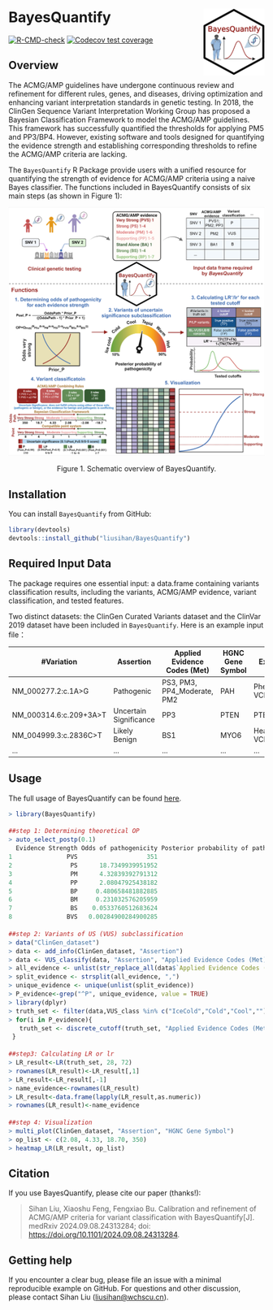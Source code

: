 
<!-- README.md is generated from README.Rmd. Please edit that file -->

# BayesQuantify <img src="man/figures/logo.png" align="right" width="120" />

<!-- badges: start -->

[![R-CMD-check](https://github.com/liusihan/BayesQuantify/actions/workflows/R-CMD-check.yaml/badge.svg)](https://github.com/liusihan/BayesQuantify/actions/workflows/R-CMD-check.yaml)
[![Codecov test
coverage](https://codecov.io/gh/liusihan/BayesQuantify/branch/master/graph/badge.svg)](https://app.codecov.io/gh/liusihan/BayesQuantify?branch=master)
<!-- badges: end -->

## Overview
The ACMG/AMP guidelines have undergone continuous review and refinement
for different rules, genes, and diseases, driving optimization and
enhancing variant interpretation standards in genetic testing. In 2018,
the ClinGen Sequence Variant Interpretation Working Group has proposed a
Bayesian Classification Framework to model the ACMG/AMP guidelines. This
framework has successfully quantified the thresholds for applying PM5
and PP3/BP4. However, existing software and tools designed for quantifying 
the evidence strength and establishing corresponding thresholds to refine 
the ACMG/AMP criteria are lacking.

The `BayesQuantify` R Package provide users with a unified resource 
for quantifying the strength of evidence for ACMG/AMP criteria using a 
naive Bayes classifier. The functions included in BayesQuantify consists 
of six main steps (as shown in Figure 1):

![Figure 1](https://github.com/liusihan/BayesQuantify/blob/master/man/figures/Figure1_BayesQuantify.jpeg?raw=true)
<p align="center"> Figure 1. Schematic overview of BayesQuantify. </p>

## Installation

You can install `BayesQuantify` from GitHub:

``` r
library(devtools)
devtools::install_github("liusihan/BayesQuantify")
```

## Required Input Data
The package requires one essential input: a data.frame containing variants classification results, including the variants, ACMG/AMP evidence, variant classification, and tested features.

Two distinct datasets: the ClinGen Curated Variants dataset and the ClinVar 2019 dataset have been included in `BayesQuantify`. Here is an example input file：

|#Variation|Assertion|Applied Evidence Codes (Met)|HGNC Gene Symbol|Expert Panel|...|
|---|---|---|---|---|---|
|NM_000277.2:c.1A>G|Pathogenic|PS3, PM3, PP4_Moderate, PM2|PAH|Phenylketonuria VCEP|...|
|NM_000314.6:c.209+3A>T|Uncertain Significance|PP3|PTEN|PTEN VCEP|...|
|NM_004999.3:c.2836C>T|Likely Benign|BS1|MYO6|Hearing Loss VCEP|...|
|...|...|...|...|...|...|


## Usage
The full usage of BayesQuantify can be found [here](https://github.com/liusihan/BayesQuantify/blob/207dfa884c0ac84b8ed281ece95dee5e1b3a8fb6/man/figures/BayesQuantify.pdf).
``` r
> library(BayesQuantify)

##step 1: Determining theoretical OP
> auto_select_postp(0.1)
  Evidence Strength Odds of pathogenicity Posterior probability of pathogenicity and benignity
1               PVS                   351                                                0.975
2                PS      18.7349939951952                                     0.67550020016016
3                PM      4.32839392791312                                    0.324749849931156
4                PP      2.08047925438182                                    0.187760764369383
5                BP     0.480658481882885                                    0.949301150041276
6                BM     0.231032576205959                                    0.974972184931784
7                BS    0.0533760512683624                                    0.994104293142569
8               BVS   0.00284900284900285                                    0.999683544303797

##step 2: Variants of US (VUS) subclassification
> data("ClinGen_dataset")
> data <- add_info(ClinGen_dataset, "Assertion")
> data <- VUS_classify(data, "Assertion", "Applied Evidence Codes (Met)")
> all_evidence <- unlist(str_replace_all(data$`Applied Evidence Codes (Met)`," ", ""))
> split_evidence <- strsplit(all_evidence, ",")
> unique_evidence <- unique(unlist(split_evidence))
> P_evidence<-grep("^P", unique_evidence, value = TRUE)
> library(dplyr)
> truth_set <- filter(data,VUS_class %in% c("IceCold","Cold","Cool",""))
> for(i in P_evidence){
   truth_set <- discrete_cutoff(truth_set, "Applied Evidence Codes (Met)", criteria = i)
 }

##step3: Calculating LR or lr
> LR_result<-LR(truth_set, 28, 72)
> rownames(LR_result)<-LR_result[,1]
> LR_result<-LR_result[,-1]
> name_evidence<-rownames(LR_result)
> LR_result<-data.frame(lapply(LR_result,as.numeric))
> rownames(LR_result)<-name_evidence

##step 4: Visualization
> multi_plot(ClinGen_dataset, "Assertion", "HGNC Gene Symbol")
> op_list <- c(2.08, 4.33, 18.70, 350)
> heatmap_LR(LR_result, op_list)
```

## Citation
If you use BayesQuantify, please cite our paper (thanks!):
> Sihan Liu, Xiaoshu Feng, Fengxiao Bu. Calibration and refinement of ACMG/AMP criteria for variant classification with BayesQuantify[J]. medRxiv 2024.09.08.24313284; doi: https://doi.org/10.1101/2024.09.08.24313284.


## Getting help
If you encounter a clear bug, please file an issue with a minimal reproducible example on GitHub. For questions and other discussion, please contact Sihan Liu (liusihan@wchscu.cn).
